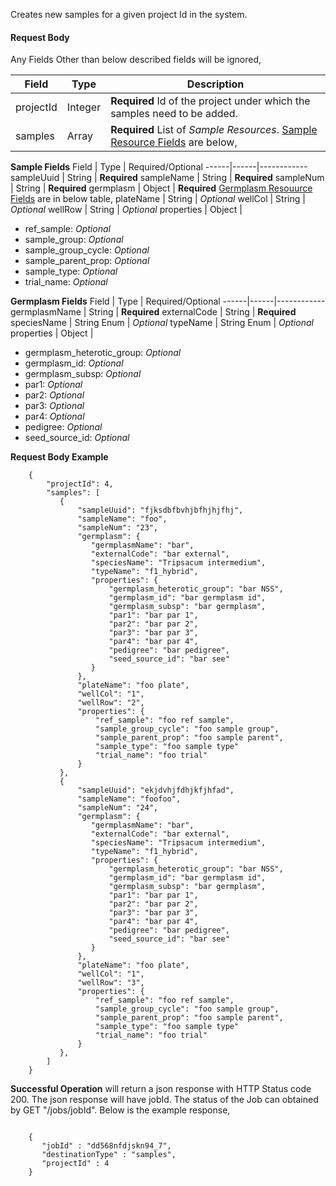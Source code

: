 
Creates new samples for a given project Id in the system.

<h4>Request Body</h4>

Any Fields Other than below described fields will be ignored,

Field | Type | Description
------|------|------------
projectId | Integer | **Required** Id of the project under which the samples need to be added.
samples | Array | **Required** List of *Sample Resources*. [Sample Resource Fields](#samplerequestfields) are below,

<a name="samplerequestfields">**Sample Fields**</a>
Field | Type | Required/Optional
------|------|------------
sampleUuid | String | **Required**
sampleName | String | **Required**
sampleNum | String | **Required**
germplasm | Object | **Required** [Germplasm Resouurce Fields](#germplasmrequestfields) are in below table,
plateName | String | *Optional*
wellCol | String | *Optional*
wellRow | String | *Optional*
properties | Object | <ul><li>ref_sample: *Optional*</li><li>sample_group: *Optional*</li><li>sample_group_cycle: *Optional*</li><li>sample_parent_prop: *Optional*</li><li>sample_type: *Optional*</li><li>trial\_name: *Optional*</li></ul>

<a name="germplasmrequestfields">**Germplasm Fields**</a>
Field | Type | Required/Optional
------|------|------------
germplasmName | String | **Required**
externalCode | String | **Required**
speciesName | String Enum | *Optional*
typeName | String Enum | *Optional*
properties | Object | <ul><li>germplasm_heterotic_group: *Optional*</li><li>germplasm_id: *Optional*</li><li>germplasm_subsp: *Optional*</li><li>par1: *Optional*</li><li>par2: *Optional*</li><li>par3: *Optional*</li><li>par4: *Optional*</li><li>pedigree: *Optional*</li><li>seed_source_id: *Optional*</li></ul>

**Request Body Example**

```
    {
        "projectId": 4,
        "samples": [
           {
               "sampleUuid": "fjksdbfbvhjbfhjhjfhj",
               "sampleName": "foo",
               "sampleNum": "23",
               "germplasm": {
                  "germplasmName": "bar",
                  "externalCode": "bar external",
                  "speciesName": "Tripsacum intermedium",
                  "typeName": "f1_hybrid",
                  "properties": {
                      "germplasm_heterotic_group": "bar NSS",
                      "germplasm_id": "bar germplasm id",
                      "germplasm_subsp": "bar germplasm",
                      "par1": "bar par 1",
                      "par2": "bar par 2",
                      "par3": "bar par 3",
                      "par4": "bar par 4",
                      "pedigree": "bar pedigree",
                      "seed_source_id": "bar see"
                  }
               },
               "plateName": "foo plate",
               "wellCol": "1",
               "wellRow": "2",
               "properties": {
                   "ref_sample": "foo ref sample",
                   "sample_group_cycle": "foo sample group",
                   "sample_parent_prop": "foo sample parent",
                   "sample_type": "foo sample type"
                   "trial_name": "foo trial"
               }
           },
           {
               "sampleUuid": "ekjdvhjfdhjkfjhfad",
               "sampleName": "foofoo",
               "sampleNum": "24",
               "germplasm": {
                  "germplasmName": "bar",
                  "externalCode": "bar external",
                  "speciesName": "Tripsacum intermedium",
                  "typeName": "f1_hybrid",
                  "properties": {
                      "germplasm_heterotic_group": "bar NSS",
                      "germplasm_id": "bar germplasm id",
                      "germplasm_subsp": "bar germplasm",
                      "par1": "bar par 1",
                      "par2": "bar par 2",
                      "par3": "bar par 3",
                      "par4": "bar par 4",
                      "pedigree": "bar pedigree",
                      "seed_source_id": "bar see"
                  }
               },
               "plateName": "foo plate",
               "wellCol": "1",
               "wellRow": "3",
               "properties": {
                   "ref_sample": "foo ref sample",
                   "sample_group_cycle": "foo sample group",
                   "sample_parent_prop": "foo sample parent",
                   "sample_type": "foo sample type"
                   "trial_name": "foo trial"
               }
           },
        ]
    }
```

**Successful Operation** will return a json response with HTTP Status code 200. The json response will have jobId. The status of the Job can obtained by GET "/jobs/jobId". Below is the example response,

```
    
    {
       "jobId" : "dd568nfdjskn94_7",
       "destinationType" : "samples",
       "projectId" : 4
    }

```


